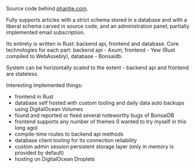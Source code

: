 Source code behind <a href="https://phantie.com">phantie.com</a>.  

Fully supports articles with a strict schema stored in a database and with a liberal schema carved in source code, and an administration panel; partially implemented email subscription.

Its entirety is written in Rust: backend api, frontend and database. Core technologies for each part: backend api - Axum, frontend - Yew (Rust compiled to WebAssebly), database - Bonsaidb.

System can be horizontally scaled to the extent - backend api and frontend are stateless.

Interesting implemented things:
- frontend in Rust
- database self hosted with custom tooling and daily data auto backups using DigitalOcean Volumes
- found and reported or fixed several noteworthy bugs of BonsaiDB
- frontend supports any number of themes (I wanted to try myself in this long ago)
- compile-time routes to backend api methods
- database client tooling for its connection reliability
- custom admin session persistent storage layer (only in memory is provided by default)
- hosting on DigitalOcean Droplets
